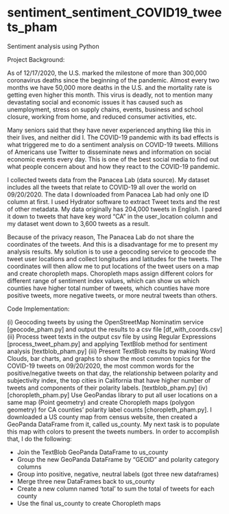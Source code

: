 # sentiment_sentiment_COVID19_tweets_pham
Sentiment analysis using Python 

Project Background: 

As of 12/17/2020, the U.S. marked the milestone of more than 300,000 coronavirus deaths since the beginning of the pandemic. Almost every two months we have 50,000 more deaths in the U.S. and the mortality rate is getting even higher this month. This virus is deadly, not to mention many devastating social and economic issues it has caused such as unemployment, stress on supply chains, events, business and school closure, working from home, and reduced consumer activities, etc. 

Many seniors said that they have never experienced anything like this in their lives, and neither did I. The COVID-19 pandemic with its bad effects is what triggered me to do a sentiment analysis on COVID-19 tweets. Millions of Americans use Twitter to disseminate news and information on social economic events every day. This is one of the best social media to find out what people concern about and how they react to the COVID-19 pandemic. 

I collected tweets data from the Panacea Lab (data source). My dataset includes all the tweets that relate to COVID-19 all over the world on 09/20/2020. The data I downloaded from Panacea Lab had only one ID column at first. I used Hydrator software to extract Tweet texts and the rest of other metadata. My data originally has 204,000 tweets in English. I pared it down to tweets that have key word “CA” in the user_location column and my dataset went down to 3,600 tweets as a result. 

Because of the privacy reason, The Panacea Lab do not share the coordinates of the tweets. And this is a disadvantage for me to present my analysis results. My solution is to use a geocoding service to geocode the tweet user locations and collect longitudes and latitudes for the tweets. The coordinates will then allow me to put locations of the tweet users on a map and create choropleth maps. Choropleth maps assign different colors for different range of sentiment index values, which can show us which counties have higher total number of tweets, which counties have more positive tweets, more negative tweets, or more neutral tweets than others. 

Code Implementation: 

(i)	  Geocoding tweets by using the OpenStreetMap Nominatim service [geocode_pham.py] and output the results to a csv file [df_with_coords.csv]
(ii)  Process tweet texts in the output csv file by using Regular Expressions [process_tweet_pham.py] and applying TextBlob method for sentiment analysis [textblob_pham.py]
(iii)	Present TextBlob results by making Word Clouds, bar charts, and graphs to show the most common topics for the COVID-19 tweets on 09/20/2020, the most common words for the positive/negative tweets on that day, the relationship between polarity and subjectivity index, the top cities in California that have higher number of tweets and components of their polarity labels. [textblob_pham.py]
(iv)	[choropleth_pham.py] Use GeoPandas library to put all user locations on a same map (Point geometry) and create Choropleth maps (polygon geometry) for CA counties’ polarity label counts [choropleth_pham.py]. I downloaded a US county map from census website, then created a GeoPanda DataFrame from it, called us_county. My next task is to populate this map with colors to present the tweets numbers. In order to accomplish that, I do the following: 
-	Join the TextBlob GeoPanda DataFrame to us_county
-	Group the new GeoPanda DataFrame by “GEOID” and polarity category columns 
-	Group into positive, negative, neutral labels (got three new dataframes)
-	Merge three new DataFrames back to us_county 
-	Create a new column named ‘total’ to sum the total of tweets for each county
-	Use the final us_county to create Choropleth maps
